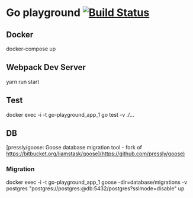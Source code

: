 # Go playground [![Build Status](https://travis-ci.org/ppworks/go-playground.svg?branch=master)](https://travis-ci.org/ppworks/go-playground)

## Docker

docker-compose up

## Webpack Dev Server

yarn run start

## Test

docker exec -i -t go-playground_app_1 go test -v ./...

## DB

[pressly/goose: Goose database migration tool - fork of https://bitbucket.org/liamstask/goose](https://github.com/pressly/goose)

### Migration

docker exec -i -t go-playground_app_1 goose -dir=database/migrations -v postgres "postgres://postgres:@db:5432/postgres?sslmode=disable" up
